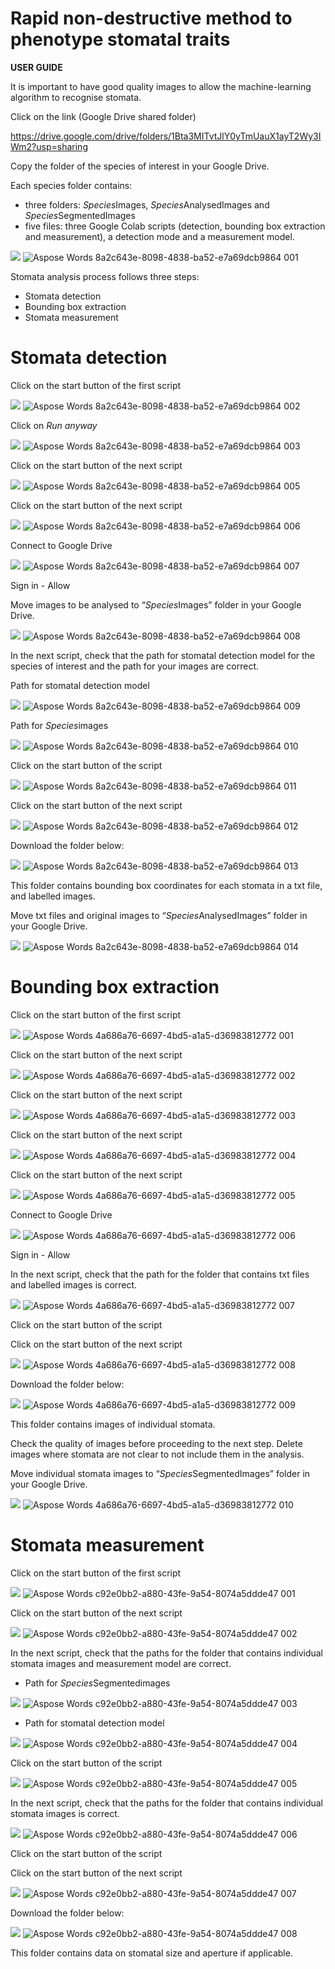 <h1>Rapid non-destructive method to phenotype stomatal traits</h1>


**USER GUIDE**

It is important to have good quality images to allow the machine-learning algorithm to recognise stomata.

Click on the link (Google Drive shared folder)

<https://drive.google.com/drive/folders/1Bta3MITvtJlY0yTmUauX1ayT2Wy3IWm2?usp=sharing>

Copy the folder of the species of interest in your Google Drive.

Each species folder contains: 

- three folders: *Species*Images, *Species*AnalysedImages and *Species*SegmentedImages
- five files: three Google Colab scripts (detection, bounding box extraction and measurement), a detection mode and a measurement model.

![](Aspose.Words.8a2c643e-8098-4838-ba52-e7a69dcb9864.001.png)
![Aspose Words 8a2c643e-8098-4838-ba52-e7a69dcb9864 001](https://user-images.githubusercontent.com/116483670/197895468-7c302653-4275-4890-ac51-274af9f22b88.png)

Stomata analysis process follows three steps:

- Stomata detection
- Bounding box extraction
- Stomata measurement

<h1>Stomata detection</h1>

Click on the start button of the first script 

![](Aspose.Words.8a2c643e-8098-4838-ba52-e7a69dcb9864.002.png)
![Aspose Words 8a2c643e-8098-4838-ba52-e7a69dcb9864 002](https://user-images.githubusercontent.com/116483670/197895472-e853fd70-f217-4909-8681-65d18f702a0e.png)

Click on *Run anyway*

![](Aspose.Words.8a2c643e-8098-4838-ba52-e7a69dcb9864.003.png)
![Aspose Words 8a2c643e-8098-4838-ba52-e7a69dcb9864 003](https://user-images.githubusercontent.com/116483670/197895772-96f0fb59-ec80-4436-8917-fa196f18af4f.png)

Click on the start button of the next script

![](Aspose.Words.8a2c643e-8098-4838-ba52-e7a69dcb9864.005.png)
![Aspose Words 8a2c643e-8098-4838-ba52-e7a69dcb9864 005](https://user-images.githubusercontent.com/116483670/197895863-acd6bd38-83bc-495b-81ec-dad86b03f56f.png)

Click on the start button of the next script

![](Aspose.Words.8a2c643e-8098-4838-ba52-e7a69dcb9864.006.png)
![Aspose Words 8a2c643e-8098-4838-ba52-e7a69dcb9864 006](https://user-images.githubusercontent.com/116483670/197895902-96e41ac6-c49f-41fa-8aa5-84cdef958b09.png)

Connect to Google Drive

![](Aspose.Words.8a2c643e-8098-4838-ba52-e7a69dcb9864.007.png)
![Aspose Words 8a2c643e-8098-4838-ba52-e7a69dcb9864 007](https://user-images.githubusercontent.com/116483670/197895917-1d95fa0f-14d0-40af-b833-9a76da96ec21.png)

Sign in - Allow


Move images to be analysed to “*Species*Images” folder in your Google Drive.

![](Aspose.Words.8a2c643e-8098-4838-ba52-e7a69dcb9864.008.png)
![Aspose Words 8a2c643e-8098-4838-ba52-e7a69dcb9864 008](https://user-images.githubusercontent.com/116483670/197895924-74a6341d-22ba-49fc-a5d3-d81c92143156.png)

In the next script, check that the path for stomatal detection model for the species of interest and the path for your images are correct.

Path for stomatal detection model

![](Aspose.Words.8a2c643e-8098-4838-ba52-e7a69dcb9864.009.png)
![Aspose Words 8a2c643e-8098-4838-ba52-e7a69dcb9864 009](https://user-images.githubusercontent.com/116483670/197895931-d78ccba2-1e77-41b2-a3b3-2c3cc0e16ff6.png)

Path for *Species*images

![](Aspose.Words.8a2c643e-8098-4838-ba52-e7a69dcb9864.010.png)
![Aspose Words 8a2c643e-8098-4838-ba52-e7a69dcb9864 010](https://user-images.githubusercontent.com/116483670/197895937-4dbee5ba-58f7-409b-91a8-204f3a3e3e89.png)

Click on the start button of the script

![](Aspose.Words.8a2c643e-8098-4838-ba52-e7a69dcb9864.011.png)
![Aspose Words 8a2c643e-8098-4838-ba52-e7a69dcb9864 011](https://user-images.githubusercontent.com/116483670/197895946-d8fabb78-36b6-4e47-a012-1f44f715dece.png)

Click on the start button of the next script

![](Aspose.Words.8a2c643e-8098-4838-ba52-e7a69dcb9864.012.png)
![Aspose Words 8a2c643e-8098-4838-ba52-e7a69dcb9864 012](https://user-images.githubusercontent.com/116483670/197895959-feed6237-416d-4099-9931-6a593bb08a92.png)

Download the folder below:

![](Aspose.Words.8a2c643e-8098-4838-ba52-e7a69dcb9864.013.png) 
![Aspose Words 8a2c643e-8098-4838-ba52-e7a69dcb9864 013](https://user-images.githubusercontent.com/116483670/197895966-ad7a1e37-996f-4bed-a847-77cadd1f8261.png)

This folder contains bounding box coordinates for each stomata in a txt file, and labelled images. 

Move txt files and original images to “*Species*AnalysedImages” folder in your Google Drive.

![](Aspose.Words.8a2c643e-8098-4838-ba52-e7a69dcb9864.014.png)
![Aspose Words 8a2c643e-8098-4838-ba52-e7a69dcb9864 014](https://user-images.githubusercontent.com/116483670/197895976-33f9ec44-0bea-46fb-8bd4-387003d3b712.png)

<h1>Bounding box extraction</h1>

Click on the start button of the first script

![](Aspose.Words.4a686a76-6697-4bd5-a1a5-d36983812772.001.png)
![Aspose Words 4a686a76-6697-4bd5-a1a5-d36983812772 001](https://user-images.githubusercontent.com/116483670/197896379-e430cc4d-62e6-46ff-be8e-a87a470ac7b1.png)

Click on the start button of the next script

![](Aspose.Words.4a686a76-6697-4bd5-a1a5-d36983812772.002.png)
![Aspose Words 4a686a76-6697-4bd5-a1a5-d36983812772 002](https://user-images.githubusercontent.com/116483670/197896385-61a574c4-2fd2-450b-9669-fa969b54ac45.png)

Click on the start button of the next script

![](Aspose.Words.4a686a76-6697-4bd5-a1a5-d36983812772.003.png)
![Aspose Words 4a686a76-6697-4bd5-a1a5-d36983812772 003](https://user-images.githubusercontent.com/116483670/197896387-a2d442b7-8c32-45ad-917b-494c72e00571.png)

Click on the start button of the next script

![](Aspose.Words.4a686a76-6697-4bd5-a1a5-d36983812772.004.png)
![Aspose Words 4a686a76-6697-4bd5-a1a5-d36983812772 004](https://user-images.githubusercontent.com/116483670/197896395-d9afc875-0003-4ef0-a0cb-4c548d918221.png)

Click on the start button of the next script

![](Aspose.Words.4a686a76-6697-4bd5-a1a5-d36983812772.005.png)
![Aspose Words 4a686a76-6697-4bd5-a1a5-d36983812772 005](https://user-images.githubusercontent.com/116483670/197896399-278a02d9-dbb0-4633-b887-197dfc296c1f.png)

Connect to Google Drive 

![](Aspose.Words.4a686a76-6697-4bd5-a1a5-d36983812772.006.png)
![Aspose Words 4a686a76-6697-4bd5-a1a5-d36983812772 006](https://user-images.githubusercontent.com/116483670/197896408-7f040cff-609c-43d9-aec1-d01685a08640.png)

Sign in - Allow

In the next script, check that the path for the folder that contains txt files and labelled images is correct.

![](Aspose.Words.4a686a76-6697-4bd5-a1a5-d36983812772.007.png)
![Aspose Words 4a686a76-6697-4bd5-a1a5-d36983812772 007](https://user-images.githubusercontent.com/116483670/197896432-dbe0658f-1609-4748-a17f-9b60c1aea180.png)

Click on the start button of the script

Click on the start button of the next script

![](Aspose.Words.4a686a76-6697-4bd5-a1a5-d36983812772.008.png) 
![Aspose Words 4a686a76-6697-4bd5-a1a5-d36983812772 008](https://user-images.githubusercontent.com/116483670/197896444-49062b7d-27b6-4ff2-b988-36f787757651.png)

Download the folder below:

![](Aspose.Words.4a686a76-6697-4bd5-a1a5-d36983812772.009.png)
![Aspose Words 4a686a76-6697-4bd5-a1a5-d36983812772 009](https://user-images.githubusercontent.com/116483670/197896452-9160e484-5e64-46bc-ad8c-f4b2e288eed8.png)

This folder contains images of individual stomata.

Check the quality of images before proceeding to the next step. Delete images where stomata are not clear to not include them in the analysis.

Move individual stomata images to “*Species*SegmentedImages” folder in your Google Drive.

![](Aspose.Words.4a686a76-6697-4bd5-a1a5-d36983812772.010.png)
![Aspose Words 4a686a76-6697-4bd5-a1a5-d36983812772 010](https://user-images.githubusercontent.com/116483670/197896456-6a01a15a-413a-4178-bed2-fd116e93414e.png)

<h1>Stomata measurement</h1>

Click on the start button of the first script

![](Aspose.Words.c92e0bb2-a880-43fe-9a54-8074a5ddde47.001.png)
![Aspose Words c92e0bb2-a880-43fe-9a54-8074a5ddde47 001](https://user-images.githubusercontent.com/116483670/197896885-353fbed9-4938-4e5b-95ec-483e6d9d221c.png)

Click on the start button of the next script

![](Aspose.Words.c92e0bb2-a880-43fe-9a54-8074a5ddde47.002.png)
![Aspose Words c92e0bb2-a880-43fe-9a54-8074a5ddde47 002](https://user-images.githubusercontent.com/116483670/197896889-566ac0f5-bee1-4327-a8c6-da0599453f61.png)

In the next script, check that the paths for the folder that contains individual stomata images and measurement model are correct.

- Path for *Species*Segmentedimages

![](Aspose.Words.c92e0bb2-a880-43fe-9a54-8074a5ddde47.003.png)
![Aspose Words c92e0bb2-a880-43fe-9a54-8074a5ddde47 003](https://user-images.githubusercontent.com/116483670/197896895-61d32853-7c9c-40b5-a2c1-5e188d82b47e.png)

- Path for stomatal detection model

![](Aspose.Words.c92e0bb2-a880-43fe-9a54-8074a5ddde47.004.png)
![Aspose Words c92e0bb2-a880-43fe-9a54-8074a5ddde47 004](https://user-images.githubusercontent.com/116483670/197896902-d234cf20-ad5d-4fed-b1f5-c0bbc20a1c1d.png)

Click on the start button of the script

![](Aspose.Words.c92e0bb2-a880-43fe-9a54-8074a5ddde47.005.png)
![Aspose Words c92e0bb2-a880-43fe-9a54-8074a5ddde47 005](https://user-images.githubusercontent.com/116483670/197896907-a949e6e9-407d-4d7f-8baf-5b3243dafcac.png)

In the next script, check that the paths for the folder that contains individual stomata images is correct.

![](Aspose.Words.c92e0bb2-a880-43fe-9a54-8074a5ddde47.006.png)
![Aspose Words c92e0bb2-a880-43fe-9a54-8074a5ddde47 006](https://user-images.githubusercontent.com/116483670/197896916-57d969c8-1f3b-48b8-9f29-c6e975a0b0e6.png)

Click on the start button of the script

Click on the start button of the next script

![](Aspose.Words.c92e0bb2-a880-43fe-9a54-8074a5ddde47.007.png)
![Aspose Words c92e0bb2-a880-43fe-9a54-8074a5ddde47 007](https://user-images.githubusercontent.com/116483670/197896921-38470953-ca2e-443a-b42d-a050c6c6bace.png)

Download the folder below:

![](Aspose.Words.c92e0bb2-a880-43fe-9a54-8074a5ddde47.008.png)
![Aspose Words c92e0bb2-a880-43fe-9a54-8074a5ddde47 008](https://user-images.githubusercontent.com/116483670/197896938-a24f3e7f-1ee5-42c8-9a7e-b86e3ecbd4cf.png)

This folder contains data on stomatal size and aperture if applicable.



